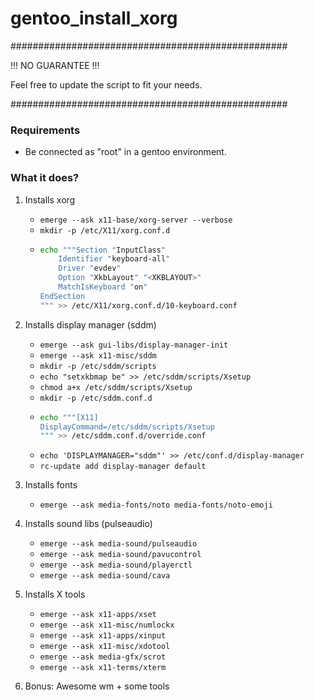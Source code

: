 # gentoo_install_xorg

##################################################

!!! NO GUARANTEE !!!

Feel free to update the script to fit your needs.

##################################################

### Requirements

- Be connected as "root" in a gentoo environment.

### What it does?

1. Installs xorg
    - `emerge --ask x11-base/xorg-server --verbose`
    - `mkdir -p /etc/X11/xorg.conf.d`
    - ```sh
      echo """Section "InputClass"
          Identifier "keyboard-all"
          Driver "evdev"
          Option "XkbLayout" "<XKBLAYOUT>"
          MatchIsKeyboard "on"
      EndSection
      """ >> /etc/X11/xorg.conf.d/10-keyboard.conf
      ```
2. Installs display manager (sddm)
    - `emerge --ask gui-libs/display-manager-init`
    - `emerge --ask x11-misc/sddm`
    - `mkdir -p /etc/sddm/scripts`
    - `echo "setxkbmap be" >> /etc/sddm/scripts/Xsetup`
    - `chmod a+x /etc/sddm/scripts/Xsetup`
    - `mkdir -p /etc/sddm.conf.d`
    - ```sh
      echo """[X11]
      DisplayCommand=/etc/sddm/scripts/Xsetup
      """ >> /etc/sddm.conf.d/override.conf
      ```
    - `echo 'DISPLAYMANAGER="sddm"' >> /etc/conf.d/display-manager`
    - `rc-update add display-manager default`

3. Installs fonts
    - `emerge --ask media-fonts/noto media-fonts/noto-emoji`
4. Installs sound libs (pulseaudio)
    - `emerge --ask media-sound/pulseaudio`
    - `emerge --ask media-sound/pavucontrol`
    - `emerge --ask media-sound/playerctl`
    - `emerge --ask media-sound/cava`
5. Installs X tools
    - `emerge --ask x11-apps/xset`
    - `emerge --ask x11-misc/numlockx`
    - `emerge --ask x11-apps/xinput`
    - `emerge --ask x11-misc/xdotool`
    - `emerge --ask media-gfx/scrot`
    - `emerge --ask x11-terms/xterm`
6. Bonus: Awesome wm + some tools

